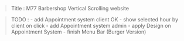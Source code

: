 > Title : M77 Barbershop
> Vertical Scrolling website

> TODO :
    - add Appointment system client                 OK
        - show selected hour by client on click
    - add Appointment system admin
    - apply Design on Appointment System
    - finish Menu Bar (Burger Version)